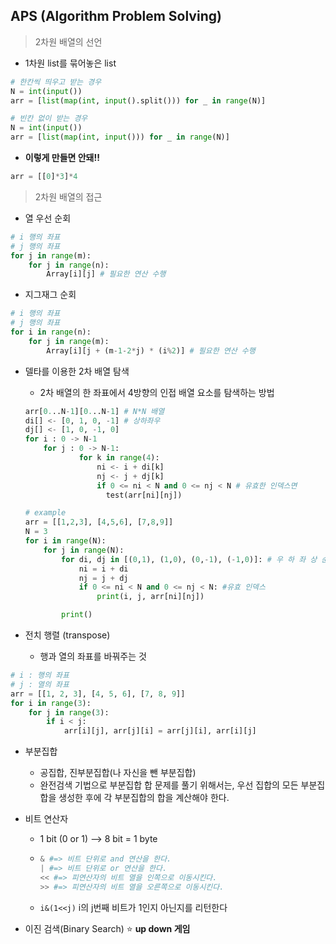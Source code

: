 ## APS (Algorithm Problem Solving)

> 2차원 배열의 선언

* 1차원 list를 묶어놓은 list

```python
# 한칸씩 띄우고 받는 경우
N = int(input())
arr = [list(map(int, input().split())) for _ in range(N)]

# 빈칸 없이 받는 경우
N = int(input())
arr = [list(map(int, input())) for _ in range(N)]
```

* **이렇게 만들면 안돼!!**

```python
arr = [[0]*3]*4
```

> 2차원 배열의 접근

* 열 우선 순회

```python
# i 행의 좌표
# j 행의 좌표
for j in range(m):
    for j in range(n):
        Array[i][j] # 필요한 연산 수행
```

* 지그재그 순회

```python
# i 행의 좌표
# j 행의 좌표
for i in range(n):
    for j in range(m):
        Array[i][j + (m-1-2*j) * (i%2)] # 필요한 연산 수행
```

* 델타를 이용한 2차 배열 탐색

  * 2차 배열의 한 좌표에서 4방향의 인접 배열 요소를 탐색하는 방법

  ```python
  arr[0...N-1][0...N-1] # N*N 배열
  di[] <- [0, 1, 0, -1] # 상하좌우
  dj[] <- [1, 0, -1, 0]
  for i : 0 -> N-1
      for j : 0 -> N-1:
              for k in range(4):
                  ni <- i + di[k]
                  nj <- j + dj[k]
                  if 0 <= ni < N and 0 <= nj < N # 유효한 인덱스면
                  	test(arr[ni][nj])
  ```

  ```python
  # example
  arr = [[1,2,3], [4,5,6], [7,8,9]]
  N = 3
  for i in range(N):
      for j in range(N):
          for di, dj in [(0,1), (1,0), (0,-1), (-1,0)]: # 우 하 좌 상 순서
              ni = i + di
              nj = j + dj
              if 0 <= ni < N and 0 <= nj < N: #유효 인덱스
                  print(i, j, arr[ni][nj])
  
          print()
  ```

* 전치 행렬 (transpose)
  * 행과 열의 좌표를 바꿔주는 것

```python
# i : 행의 좌표
# j : 열의 좌표
arr = [[1, 2, 3], [4, 5, 6], [7, 8, 9]]
for i in range(3):
    for j in range(3):
        if i < j:
            arr[i][j], arr[j][i] = arr[j][i], arr[i][j]
```



* 부분집합
  * 공집합, 진부분집합(나 자신을 뺀 부분집합)
  * 완전검색 기법으로 부분집합 합 문제를 풀기 위해서는, 우선 집합의 모든 부분집합을 생성한 후에 각 부분집합의 합을 계산해야 한다.



* 비트 연산자

  * 1 bit (0 or 1) --> 8 bit = 1 byte

  * ```python
    & #=> 비트 단위로 and 연산을 한다.
    | #=> 비트 단위로 or 연산을 한다.
    << #=> 피연산자의 비트 열을 인쪽으로 이동시킨다.
    >> #=> 피연산자의 비트 열을 오른쪽으로 이동시킨다.
    ```

  * `i&(1<<j)` i의 j번째 비트가 1인지 아닌지를 리턴한다



* 이진 검색(Binary Search) :star: **up down 게임**